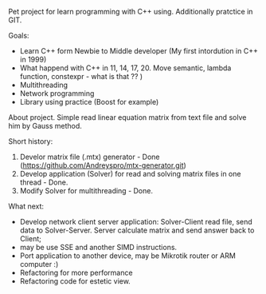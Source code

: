 Pet project for learn programming with C++ using.
Additionally pratctice in GIT.

Goals:
- Learn C++ form Newbie to Middle developer (My first intordution in C++ in 1999)
- What happend with C++ in 11, 14, 17, 20. Move semantic, lambda function, constexpr - what is that ?? )
- Multithreading
- Network programming
- Library using practice (Boost for example)

About project.
Simple read linear equation matrix from text file and solve him by Gauss method.

Short history:
1) Develor matrix file (.mtx) generator - Done (https://github.com/Andreyspro/mtx-generator.git)
2) Develop application (Solver) for read and solving matrix files in one thread - Done.
3) Modify Solver for multithreading - Done.


What next:
- Develop network client server application: Solver-Client read file, send data to Solver-Server. Server calculate matrix and send answer back to Client;
- may be use SSE and another SIMD instructions.
- Port application to another device, may be Mikrotik router or ARM computer :)
- Refactoring for more performance
- Refactoring code for estetic view.